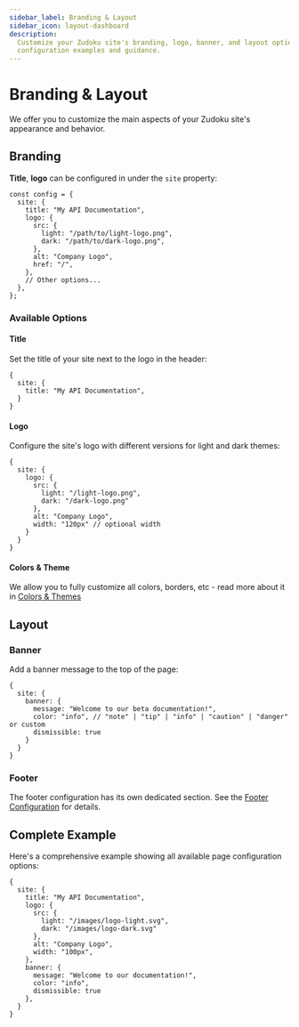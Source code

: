 ```yaml
---
sidebar_label: Branding & Layout
sidebar_icon: layout-dashboard
description:
  Customize your Zudoku site's branding, logo, banner, and layout options with detailed
  configuration examples and guidance.
---
```


# Branding & Layout

We offer you to customize the main aspects of your Zudoku site's appearance and behavior.

## Branding

**Title**, **logo** can be configured in under the `site` property:

```tsx title=zudoku.config.tsx
const config = {
  site: {
    title: "My API Documentation",
    logo: {
      src: {
        light: "/path/to/light-logo.png",
        dark: "/path/to/dark-logo.png",
      },
      alt: "Company Logo",
      href: "/",
    },
    // Other options...
  },
};
```

### Available Options

#### Title

Set the title of your site next to the logo in the header:

```tsx title=zudoku.config.tsx
{
  site: {
    title: "My API Documentation",
  }
}
```

#### Logo

Configure the site's logo with different versions for light and dark themes:

```tsx title=zudoku.config.tsx
{
  site: {
    logo: {
      src: {
        light: "/light-logo.png",
        dark: "/dark-logo.png"
      },
      alt: "Company Logo",
      width: "120px" // optional width
    }
  }
}
```

#### Colors & Theme

We allow you to fully customize all colors, borders, etc - read more about it in
[Colors & Themes](/docs/customization/colors-theme)

## Layout

### Banner

Add a banner message to the top of the page:

```tsx title=zudoku.config.tsx
{
  site: {
    banner: {
      message: "Welcome to our beta documentation!",
      color: "info", // "note" | "tip" | "info" | "caution" | "danger" or custom
      dismissible: true
    }
  }
}
```

### Footer

The footer configuration has its own dedicated section. See the [Footer Configuration](./footer) for
details.

## Complete Example

Here's a comprehensive example showing all available page configuration options:

```tsx title=zudoku.config.tsx
{
  site: {
    title: "My API Documentation",
    logo: {
      src: {
        light: "/images/logo-light.svg",
        dark: "/images/logo-dark.svg"
      },
      alt: "Company Logo",
      width: "100px",
    },
    banner: {
      message: "Welcome to our documentation!",
      color: "info",
      dismissible: true
    },
  }
}
```
